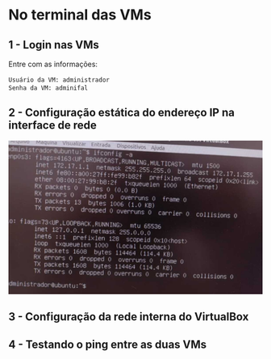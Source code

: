 # No terminal das VMs

## 1 - Login nas VMs

Entre com as informações:

```
Usuário da VM: administrador
Senha da VM: adminifal
```

## 2 - Configuração estática do endereço IP na interface de rede

<img src="Imagens/img9.jpg" alt="">

## 3 - Configuração da rede interna do VirtualBox

## 4 - Testando o ping entre as duas VMs

